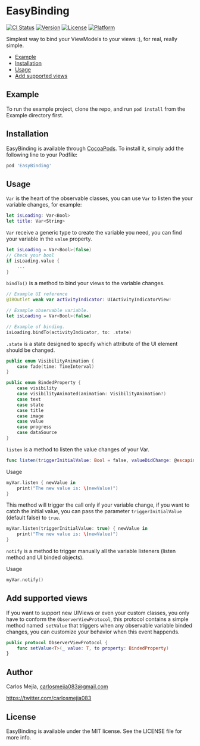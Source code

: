 # EasyBinding

[![CI Status](https://img.shields.io/travis/mejiagarcia/EasyBinding.svg?style=flat)](https://travis-ci.org/mejiagarcia/EasyBinding)
[![Version](https://img.shields.io/cocoapods/v/EasyBinding.svg?style=flat)](https://cocoapods.org/pods/EasyBinding)
[![License](https://img.shields.io/cocoapods/l/EasyBinding.svg?style=flat)](https://cocoapods.org/pods/EasyBinding)
[![Platform](https://img.shields.io/cocoapods/p/EasyBinding.svg?style=flat)](https://cocoapods.org/pods/EasyBinding)

Simplest way to bind your ViewModels to your views :), for real, really simple.

- [Example](#example)
- [Installation](#installation)
- [Usage](#usage)
- [Add supported views](#add-supported-views)

## Example

To run the example project, clone the repo, and run `pod install` from the Example directory first.

## Installation

EasyBinding is available through [CocoaPods](https://cocoapods.org). To install
it, simply add the following line to your Podfile:

```ruby
pod 'EasyBinding'
```

## Usage

`Var` is the heart of the observable classes, you can use `Var` to listen the your variable changes, for example:


```swift
let isLoading: Var<Bool>
let title: Var<String>
```

`Var` receive a generic type to create the variable you need, you can find your variable in the `value` property.

```swift
let isLoading = Var<Bool>(false)
// Check your bool
if isLoading.value {
    ...
}
```

`bindTo()` is a method to bind your views to the variable changes.
```swift
// Example UI reference
@IBOutlet weak var activityIndicator: UIActivityIndicatorView!

// Example observable variable.
let isLoading = Var<Bool>(false)

// Example of binding.
isLoading.bindTo(activityIndicator, to: .state)
```

`.state` is a state designed to specify which attribute of the UI element should be changed.
```swift
public enum VisibilityAnimation {
    case fade(time: TimeInterval)
}

public enum BindedProperty {
    case visibility
    case visibilityAnimated(animation: VisibilityAnimation?)
    case text
    case state
    case title
    case image
    case value
    case progress
    case dataSource
}
```

`listen` is a method to listen the value changes of your Var.
```swift
func listen(triggerInitialValue: Bool = false, valueDidChange: @escaping (T) -> Void)
```

Usage

```swift
myVar.listen { newValue in
    print("The new value is: \(newValue)")
}
```

This method will trigger the call only if your variable change, if you want to catch the initial value, you can pass the parameter `triggerInitialValue` (default false) to `true`.

```swift
myVar.listen(triggerInitialValue: true) { newValue in
    print("The new value is: \(newValue)")
}
```


`notify` is a method to trigger manually all the variable listeners (listen method and UI binded objects).

Usage

```swift
myVar.notify()
```

## Add supported views
If you want to support new UIViews or even your custom classes, you only have to conform the `ObserverViewProtocol`, this protocol contains a simple method named` setValue` that triggers when any observable variable binded changes, you can customize your behavior when this event happends.


```swift
public protocol ObserverViewProtocol {
    func setValue<T>(_ value: T, to property: BindedProperty)
}
```

## Author
Carlos Mejía,
carlosmejia083@gmail.com

https://twitter.com/carlosmejia083

## License

EasyBinding is available under the MIT license. See the LICENSE file for more info.
